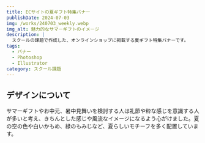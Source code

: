 ```yaml
---
title: ECサイトの夏ギフト特集バナー
publishDate: 2024-07-03
img: /works/240703_weekly.webp
img_alt: 魅力的なサマーギフトのイメージ
description: |
  スクールの課題で作成した、オンラインショップに掲載する夏ギフト特集バナーです。
tags:
  - バナー
  - Photoshop
  - Illustrator
category: スクール課題
---
```


## デザインについて

サマーギフトやお中元、暑中見舞いを検討する人は礼節や粋な感じを意識する人が多いと考え、きちんとした感じや風流なイメージになるよう心がけました。夏の空の色や白いかもめ、緑のもみじなど、夏らしいモチーフを多く配置しています。